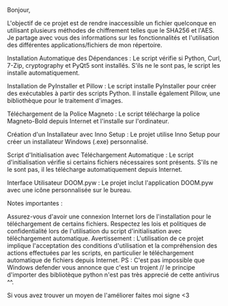 Bonjour,

L'objectif de ce projet est de rendre inaccessible un fichier quelconque en utilisant plusieurs méthodes de chiffrement telles que le SHA256 et l'AES. Je partage avec vous des informations sur les fonctionnalités et l'utilisation des différentes applications/fichiers de mon répertoire.

Installation Automatique des Dépendances :
Le script vérifie si Python, Curl, 7-Zip, cryptography et PyQt5 sont installés. S'ils ne le sont pas, le script les installe automatiquement.

Installation de PyInstaller et Pillow :
Le script installe PyInstaller pour créer des exécutables à partir des scripts Python. Il installe également Pillow, une bibliothèque pour le traitement d'images.

Téléchargement de la Police Magneto :
Le script télécharge la police Magneto-Bold depuis Internet et l'installe sur l'ordinateur.

Création d'un Installateur avec Inno Setup :
Le projet utilise Inno Setup pour créer un installateur Windows (.exe) personnalisé.

Script d'Initialisation avec Téléchargement Automatique :
Le script d'initialisation vérifie si certains fichiers nécessaires sont présents. S'ils ne le sont pas, il les télécharge automatiquement depuis Internet.

Interface Utilisateur DOOM.pyw :
Le projet inclut l'application DOOM.pyw avec une icône personnalisée sur le bureau.

Notes importantes :

Assurez-vous d'avoir une connexion Internet lors de l'installation pour le téléchargement de certains fichiers.
Respectez les lois et politiques de confidentialité lors de l'utilisation du script d'initialisation avec téléchargement automatique.
Avertissement :
L'utilisation de ce projet implique l'acceptation des conditions d'utilisation et la compréhension des actions effectuées par les scripts, en particulier le téléchargement automatique de fichiers depuis Internet.
PS : C'est pas impossible que Windows defender vous annonce que c'est un trojent // le principe d'importer des bibliotèque python n'est pas très apprecié de cette antivirus ^^.

Si vous avez trouver un moyen de l'améliorer faites moi signe <3
